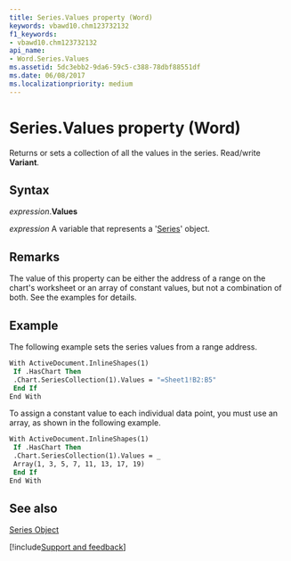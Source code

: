 ```yaml
---
title: Series.Values property (Word)
keywords: vbawd10.chm123732132
f1_keywords:
- vbawd10.chm123732132
api_name:
- Word.Series.Values
ms.assetid: 5dc3ebb2-9da6-59c5-c388-78dbf88551df
ms.date: 06/08/2017
ms.localizationpriority: medium
---
```



# Series.Values property (Word)

Returns or sets a collection of all the values in the series. Read/write **Variant**.


## Syntax

_expression_.**Values**

_expression_ A variable that represents a '[Series](Word.Series.md)' object.


## Remarks

The value of this property can be either the address of a range on the chart's worksheet or an array of constant values, but not a combination of both. See the examples for details.


## Example

The following example sets the series values from a range address.


```vb
With ActiveDocument.InlineShapes(1) 
 If .HasChart Then 
 .Chart.SeriesCollection(1).Values = "=Sheet1!B2:B5" 
 End If 
End With
```

To assign a constant value to each individual data point, you must use an array, as shown in the following example.




```vb
With ActiveDocument.InlineShapes(1) 
 If .HasChart Then 
 .Chart.SeriesCollection(1).Values = _ 
 Array(1, 3, 5, 7, 11, 13, 17, 19) 
 End If 
End With
```


## See also


[Series Object](Word.Series.md)

[!include[Support and feedback](~/includes/feedback-boilerplate.md)]